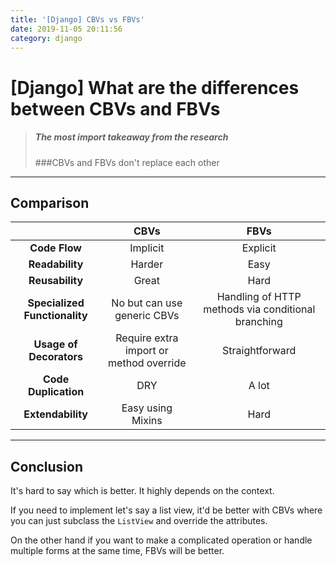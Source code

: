 ```yaml
---
title: '[Django] CBVs vs FBVs'
date: 2019-11-05 20:11:56
category: django
---
```


# [Django] What are the differences between CBVs and FBVs

> ##### The most import takeaway from the research
>
> ###CBVs and FBVs don't replace each other

---

## Comparison

|                               |                  CBVs                   |                        FBVs                        |
| :---------------------------: | :-------------------------------------: | :------------------------------------------------: |
|         **Code Flow**         |                Implicit                 |                      Explicit                      |
|        **Readability**        |                 Harder                  |                        Easy                        |
|        **Reusability**        |                  Great                  |                        Hard                        |
| **Specialized Functionality** |       No but can use generic CBVs       | Handling of HTTP methods via conditional branching |
|    **Usage of Decorators**    | Require extra import or method override |                  Straightforward                   |
|     **Code Duplication**      |                   DRY                   |                       A lot                        |
|       **Extendability**       |            Easy using Mixins            |                        Hard                        |

---

## Conclusion

It's hard to say which is better. It highly depends on the context.

If you need to implement let's say a list view, it'd be better with CBVs where you can just subclass the `ListView` and override the attributes.

On the other hand if you want to make a complicated operation or handle multiple forms at the same time, FBVs will be better.
